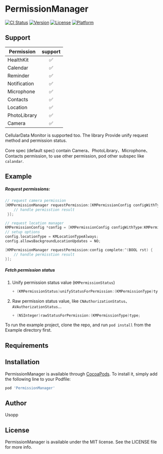 # PermissionManager

[![CI Status](https://img.shields.io/badge/build-passing-brightgreen)](https://travis-ci.org/jky130@qq.com/PermissionManager)
[![Version](https://img.shields.io/badge/pod-1.0.0-brightgreen)](https://cocoapods.org/pods/PermissionManager)
[![License](https://img.shields.io/badge/license-MIT-green)](https://cocoapods.org/pods/PermissionManager)
[![Platform](https://img.shields.io/badge/platform-iOS%209.0%2B-brightgreen)](https://cocoapods.org/pods/PermissionManager)



## Support

 

| Permission   | support |
| ------------ |:-------:|
| HealthKit    | ✅       |
| Calendar     | ✅       |
| Reminder     | ✅       |
| Notification | ✅       |
| Microphone   | ✅       |
| Contacts     | ✅       |
| Location     | ✅       |
| PhotoLibrary  | ✅       |
| Camera       | ✅       |

CellularData Monitor is supported too. The library Provide unify request method and permission status.

Core spec (default spec) contain Camera、PhotoLibrary、Microphone、Contacts permission, to use other permission, pod other subspec like `calandar`.


## Example

##### Request permissions:

```objectivec
// request camera permission
[KMPermissionManager requestPermission:[KMPermissionConfig configWithType:KMPermissionTypeCamera] complete:^(BOOL rst) {
    // handle permisstion result
 }];
```



```objectivec
// request location manager
KMPermissionConfig *config = [KMPermissionConfig configWithType:KMPermissionTypeLocation];
// setup options
config.locationType = KMLocationTypeAlways;
config.allowsBackgroundLocationUpdates = NO;

[KMPermissionManager requestPermission:config complete:^(BOOL rst) {
    // handle permisstion result
}];
```



##### Fetch permission status

1. Unify permission status value (`KMPermissionStatus`)
   
   ```objectivec
   + (KMPermissionStatus)unifyStatusForPermission:(KMPermissionType)type;
   ```
   
   

2. Raw permission status value, like `CNAuthorizationStatus`、`AVAuthorizationStatus`...
   
   ```objectivec
   + (NSInteger)rawStatusForPermission:(KMPermissionType)type;
   ```
   
   



To run the example project, clone the repo, and run `pod install` from the Example directory first.

## Requirements

## Installation

PermissionManager is available through [CocoaPods](https://cocoapods.org). To install
it, simply add the following line to your Podfile:

```ruby
pod 'PermissionManager'
```

## Author

Usopp

## License

PermissionManager is available under the MIT license. See the LICENSE file for more info.
